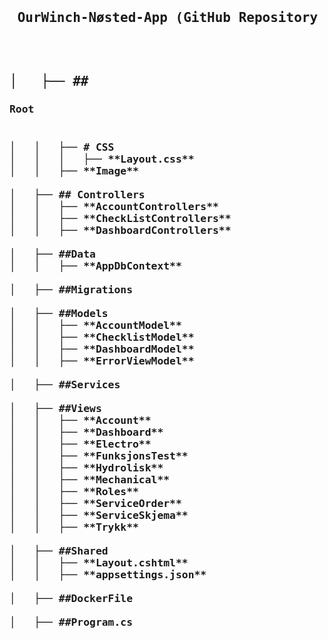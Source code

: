 <pre>
 <h2> OurWinch-Nøsted-App (GitHub Repository Root) <h2>

│   ├── ## <h3>Root<h3>         
│   │   ├── # CSS         
│   │   │   ├── **Layout.css** 
│   │   ├── **Image**         

│   ├── ## Controllers      
│   │   ├── **AccountControllers** 
│   │   ├── **CheckListControllers** 
│   │   ├── **DashboardControllers** 

│   ├── ##Data              
│   │   ├── **AppDbContext**   

│   ├── ##Migrations        

│   ├── ##Models        
│   │   ├── **AccountModel**  
│   │   ├── **ChecklistModel**
│   │   ├── **DashboardModel**
│   │   ├── **ErrorViewModel**

│   ├── ##Services         

│   ├── ##Views           
│   │   ├── **Account**       
│   │   ├── **Dashboard**     
│   │   ├── **Electro**       
│   │   ├── **FunksjonsTest** 
│   │   ├── **Hydrolisk**     
│   │   ├── **Mechanical**
│   │   ├── **Roles**         
│   │   ├── **ServiceOrder**  
│   │   ├── **ServiceSkjema** 
│   │   ├── **Trykk**         

│   ├── ##Shared         
│   │   ├── **Layout.cshtml** 
│   │   ├── **appsettings.json**

│   ├── ##DockerFile         

│   ├── ##Program.cs
</pre>
